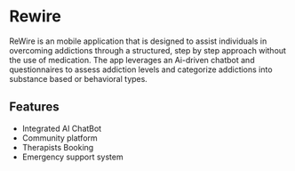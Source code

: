# Rewire

ReWire is an mobile application that is designed to assist individuals in overcoming addictions through a structured, step by step approach without the use of medication. The app leverages an Ai-driven chatbot and questionnaires to assess addiction levels and categorize addictions into substance based or behavioral types.

## Features
- Integrated AI ChatBot
- Community platform
- Therapists Booking
- Emergency support system
